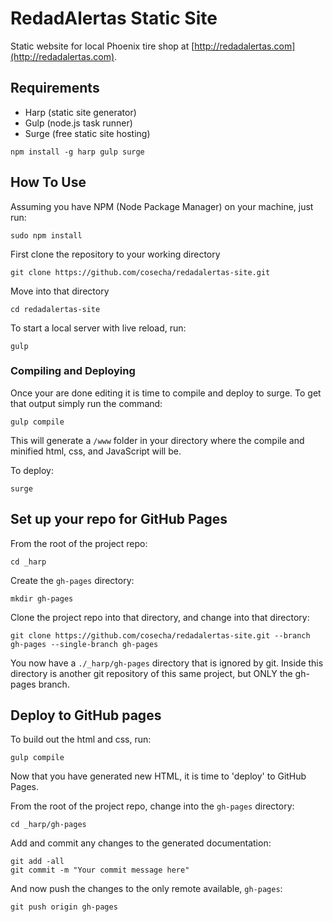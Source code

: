 # RedadAlertas Static Site
Static website for local Phoenix tire shop at [http://redadalertas.com](http://redadalertas.com).

## Requirements

- Harp (static site generator)
- Gulp (node.js task runner)
- Surge (free static site hosting)

```
npm install -g harp gulp surge
```

## How To Use

Assuming you have NPM (Node Package Manager) on your machine, just run:
```
sudo npm install
```

First clone the repository to your working directory
```
git clone https://github.com/cosecha/redadalertas-site.git
```
Move into that directory
```
cd redadalertas-site
```
To start a local server with live reload, run:
```
gulp
```

### Compiling and Deploying

Once your are done editing it is time to compile and deploy to surge. To get that output simply run the command:
```
gulp compile
```
This will generate a `/www` folder in your directory where the compile and minified html, css, and JavaScript will be.

To deploy:
```
surge
```

## Set up your repo for GitHub Pages

From the root of the project repo:
```
cd _harp
```
Create the `gh-pages` directory:
```
mkdir gh-pages
```
Clone the project repo into that directory, and change into that directory:
```
git clone https://github.com/cosecha/redadalertas-site.git --branch gh-pages --single-branch gh-pages

```
You now have a `./_harp/gh-pages` directory that is ignored by git. Inside this directory is another git repository of this same project, but ONLY the gh-pages branch.


## Deploy to GitHub pages

To build out the html and css, run:

`gulp compile`

Now that you have generated new HTML, it is time to 'deploy' to GitHub Pages.

From the root of the project repo, change into the `gh-pages` directory:
```
cd _harp/gh-pages
```
Add and commit any changes to the generated documentation:
```
git add -all
git commit -m "Your commit message here"
```
And now push the changes to the only remote available, `gh-pages`:
```
git push origin gh-pages
```
